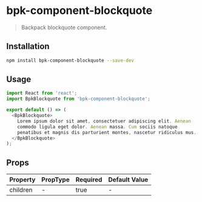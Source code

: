 # bpk-component-blockquote

> Backpack blockquote component.

## Installation

```sh
npm install bpk-component-blockquote --save-dev
```

## Usage

```js
import React from 'react';
import BpkBlockquote from 'bpk-component-blockquote';

export default () => (
  <BpkBlockquote>
    Lorem ipsum dolor sit amet, consectetuer adipiscing elit. Aenean
    commodo ligula eget dolor. Aenean massa. Cum sociis natoque
    penatibus et magnis dis parturient montes, nascetur ridiculus mus.
  </BpkBlockquote>
);
```

## Props

| Property  | PropType | Required | Default Value |
| --------- | -------- | -------- | ------------- |
| children  | -        | true     | -             |
